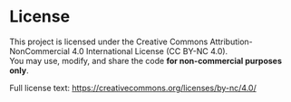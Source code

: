 # License

This project is licensed under the Creative Commons Attribution-NonCommercial 4.0 International License (CC BY-NC 4.0).  
You may use, modify, and share the code **for non-commercial purposes only**.  

Full license text: https://creativecommons.org/licenses/by-nc/4.0/
